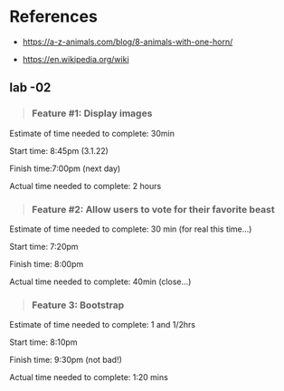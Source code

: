 # References

- <https://a-z-animals.com/blog/8-animals-with-one-horn/>

- <https://en.wikipedia.org/wiki>

## lab -02

> ### Feature #1: Display images

Estimate of time needed to complete: 30min

Start time: 8:45pm  (3.1.22)

Finish time:7:00pm (next day)

Actual time needed to complete: 2 hours

> ### Feature #2: Allow users to vote for their favorite beast

Estimate of time needed to complete: 30 min (for real this time...)

Start time: 7:20pm

Finish time: 8:00pm

Actual time needed to complete: 40min (close...)

> ### Feature 3: Bootstrap

Estimate of time needed to complete: 1 and 1/2hrs

Start time: 8:10pm

Finish time: 9:30pm (not bad!)

Actual time needed to complete: 1:20 mins
